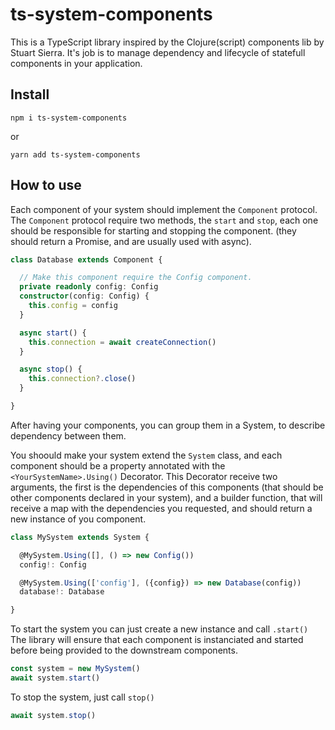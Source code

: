 # ts-system-components

This is a TypeScript library inspired by the Clojure(script) components lib by Stuart Sierra. It's job is to manage dependency and lifecycle of statefull components in your application.

## Install

```
npm i ts-system-components
```

or

```
yarn add ts-system-components
```

## How to use

Each component of your system should implement the `Component` protocol. The `Component` protocol require two methods,
the `start` and `stop`, each one should be responsible for starting and stopping the component. (they should return a Promise, and are usually used with async).
```ts
class Database extends Component {

  // Make this component require the Config component.
  private readonly config: Config
  constructor(config: Config) {
    this.config = config
  }

  async start() {
    this.connection = await createConnection()
  }

  async stop() {
    this.connection?.close()
  }

}
```

After having your components, you can group them in a System, to describe dependency between them.

You shoould make your system extend the `System` class, and each component should be a property annotated with the
`<YourSystemName>.Using()` Decorator. This Decorator receive two arguments, the first is the dependencies of this 
components (that should be other components declared in your system), and a builder function, that will receive a map
with the dependencies you requested, and should return a new instance of you component.

```ts
class MySystem extends System {

  @MySystem.Using([], () => new Config())
  config!: Config

  @MySystem.Using(['config'], ({config}) => new Database(config))
  database!: Database

}
```

To start the system you can just create a new instance and call `.start()`
The library will ensure that each component is instanciated and started before being provided to the downstream
components.

```ts
const system = new MySystem()
await system.start()
```

To stop the system, just call `stop()`

```ts
await system.stop()
```
